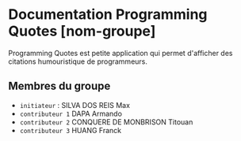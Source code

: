 # Documentation Programming Quotes [nom-groupe]

Programming Quotes est petite application qui permet d'afficher des citations humouristique de programmeurs. 

## Membres du groupe

- `initiateur` : SILVA DOS REIS Max
- `contributeur 1` DAPA Armando
- `contributeur 2` CONQUERE DE MONBRISON Titouan
- `contributeur 3` HUANG Franck